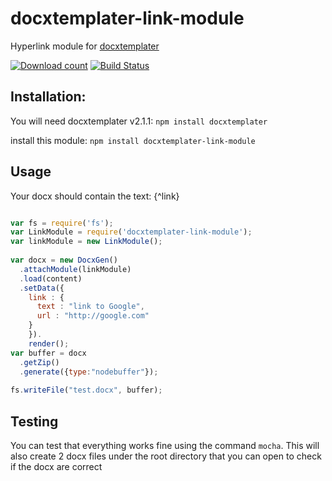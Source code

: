 
# docxtemplater-link-module
Hyperlink module for [docxtemplater](https://github.com/open-xml-templating/docxtemplater)

[![Download count](https://img.shields.io/npm/dt/docxtemplater-link-module.svg?style=flat)](https://www.npmjs.org/package/docxtemplater-link-module)
[![Build Status](https://travis-ci.org/sujith3g/docxtemplater-link-module.svg?branch=master)](https://travis-ci.org/sujith3g/docxtemplater-link-module)

## Installation:
You will need docxtemplater v2.1.1: `npm install docxtemplater`

install this module: `npm install docxtemplater-link-module`

## Usage
Your docx should contain the text: {^link}

```js

var fs = require('fs');
var LinkModule = require('docxtemplater-link-module');
var linkModule = new LinkModule();
 
var docx = new DocxGen()
  .attachModule(linkModule)
  .load(content)
  .setData({
    link : {
      text : "link to Google",
      url : "http://google.com"
    }
    }).
    render();
var buffer = docx
  .getZip()
  .generate({type:"nodebuffer"});
 
fs.writeFile("test.docx", buffer);

```

## Testing 

You can test that everything works fine using the command `mocha`. This will also create 2 docx files under the root directory that you can open to check if the docx are correct

